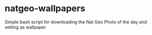 # natgeo-wallpapers
Simple bash script for downloading the Nat Geo Photo of the day and setting as wallpaper
